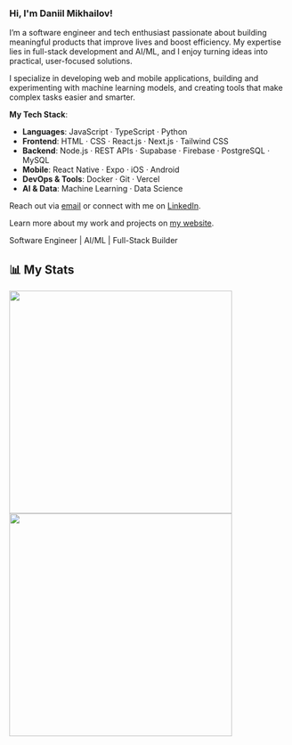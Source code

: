 ### Hi, I'm Daniil Mikhailov!

I’m a software engineer and tech enthusiast passionate about building meaningful products that improve lives and boost efficiency. My expertise lies in full-stack development and AI/ML, and I enjoy turning ideas into practical, user-focused solutions.

I specialize in developing web and mobile applications, building and experimenting with machine learning models, and creating tools that make complex tasks easier and smarter.

**My Tech Stack**:
- **Languages**: JavaScript · TypeScript · Python
- **Frontend**: HTML · CSS · React.js · Next.js · Tailwind CSS
- **Backend**: Node.js · REST APIs · Supabase · Firebase · PostgreSQL · MySQL
- **Mobile**: React Native · Expo · iOS · Android
- **DevOps & Tools**: Docker · Git · Vercel
- **AI & Data**: Machine Learning · Data Science

Reach out via [email](mailto:mikhailoff.daniil@gmail.com) or connect with me on [LinkedIn](https://www.linkedin.com/in/daniilmikhailov/).

Learn more about my work and projects on [my website](https://www.daniilmikhailov.com).

Software Engineer | AI/ML | Full-Stack Builder

## 📊 My Stats
<div>
  <img src="https://github-readme-streak-stats.herokuapp.com/?user=dnlmkhlv&theme=dark" width="400" />
  <a href="https://leetcode.com/dnlmkhlv/"><img src="https://leetcard.jacoblin.cool/dnlmkhlv?theme=dark" width="400" /></a>
</div>


